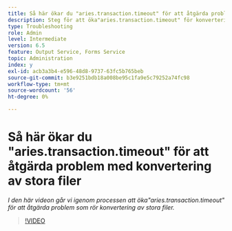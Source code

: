 ```yaml
---
title: Så här ökar du "aries.transaction.timeout" för att åtgärda problem med konvertering av stora filer
description: Steg för att öka"aries.transaction.timeout" för konvertering av stora filer
type: Troubleshooting
role: Admin
level: Intermediate
version: 6.5
feature: Output Service, Forms Service
topic: Administration
index: y
exl-id: acb3a3b4-e596-48d8-9737-63fc5b765beb
source-git-commit: b3e9251bdb18a008be95c1fa9e5c79252a74fc98
workflow-type: tm+mt
source-wordcount: '56'
ht-degree: 0%

---
```


# Så här ökar du &quot;aries.transaction.timeout&quot; för att åtgärda problem med konvertering av stora filer

*I den här videon går vi igenom processen att öka&quot;aries.transaction.timeout&quot; för att åtgärda problem som rör konvertering av stora filer.*

>[!VIDEO](https://video.tv.adobe.com/v/335502?quality=12&learn=on)
